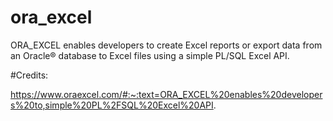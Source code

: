# ora_excel
ORA_EXCEL enables developers to create Excel reports or export data from an Oracle® database to Excel files using a simple PL/SQL Excel API.

#Credits:

https://www.oraexcel.com/#:~:text=ORA_EXCEL%20enables%20developers%20to,simple%20PL%2FSQL%20Excel%20API.
